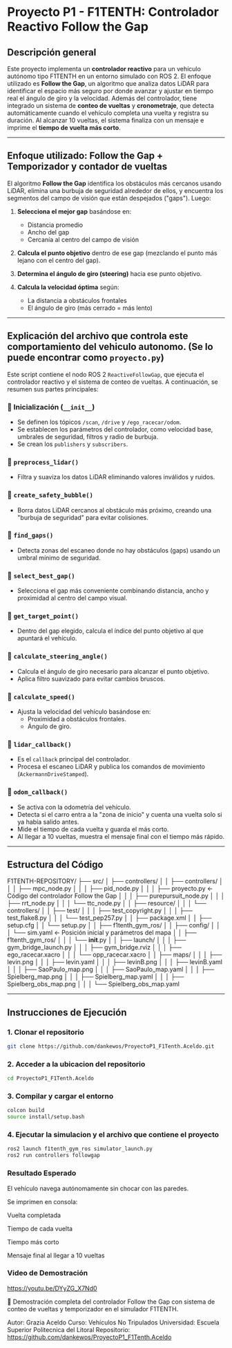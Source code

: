 # Proyecto P1 - F1TENTH: Controlador Reactivo Follow the Gap

## Descripción general

Este proyecto implementa un **controlador reactivo** para un vehículo autónomo tipo F1TENTH en un entorno simulado con ROS 2. El enfoque utilizado es **Follow the Gap**, un algoritmo que analiza datos LiDAR para identificar el espacio más seguro por donde avanzar y ajustar en tiempo real el ángulo de giro y la velocidad. Además del controlador, tiene integrado un sistema de **conteo de vueltas** y **cronometraje**, que detecta automáticamente cuando el vehículo completa una vuelta y registra su duración. Al alcanzar 10 vueltas, el sistema finaliza con un mensaje e imprime el **tiempo de vuelta más corto**.

---

## Enfoque utilizado: Follow the Gap + Temporizador y contador de vueltas

El algoritmo **Follow the Gap** identifica los obstáculos más cercanos usando LiDAR, elimina una burbuja de seguridad alrededor de ellos, y encuentra los segmentos del campo de visión que están despejados ("gaps"). Luego:

1. **Selecciona el mejor gap** basándose en:
   - Distancia promedio
   - Ancho del gap
   - Cercanía al centro del campo de visión

2. **Calcula el punto objetivo** dentro de ese gap (mezclando el punto más lejano con el centro del gap).

3. **Determina el ángulo de giro (steering)** hacia ese punto objetivo.

4. **Calcula la velocidad óptima** según:
   - La distancia a obstáculos frontales
   - El ángulo de giro (más cerrado = más lento)

---

## Explicación del archivo que controla este comportamiento del vehiculo autonomo. (Se lo puede encontrar como `proyecto.py`)

Este script contiene el nodo ROS 2 `ReactiveFollowGap`, que ejecuta el controlador reactivo y el sistema de conteo de vueltas. A continuación, se resumen sus partes principales:

### 🔹 Inicialización (`__init__`)
- Se definen los tópicos `/scan`, `/drive` y `/ego_racecar/odom`.
- Se establecen los parámetros del controlador, como velocidad base, umbrales de seguridad, filtros y radio de burbuja.
- Se crean los `publishers` y `subscribers`.

### 🔹 `preprocess_lidar()`
- Filtra y suaviza los datos LiDAR eliminando valores inválidos y ruidos.

### 🔹 `create_safety_bubble()`
- Borra datos LiDAR cercanos al obstáculo más próximo, creando una "burbuja de seguridad" para evitar colisiones.

### 🔹 `find_gaps()`
- Detecta zonas del escaneo donde no hay obstáculos (gaps) usando un umbral mínimo de seguridad.

### 🔹 `select_best_gap()`
- Selecciona el gap más conveniente combinando distancia, ancho y proximidad al centro del campo visual.

### 🔹 `get_target_point()`
- Dentro del gap elegido, calcula el índice del punto objetivo al que apuntará el vehículo.

### 🔹 `calculate_steering_angle()`
- Calcula el ángulo de giro necesario para alcanzar el punto objetivo.
- Aplica filtro suavizado para evitar cambios bruscos.

### 🔹 `calculate_speed()`
- Ajusta la velocidad del vehículo basándose en:
  - Proximidad a obstáculos frontales.
  - Ángulo de giro.

### 🔹 `lidar_callback()`
- Es el `callback` principal del controlador.
- Procesa el escaneo LiDAR y publica los comandos de movimiento (`AckermannDriveStamped`).

### 🔹 `odom_callback()`
- Se activa con la odometría del vehículo.
- Detecta si el carro entra a la "zona de inicio" y cuenta una vuelta solo si ya había salido antes.
- Mide el tiempo de cada vuelta y guarda el más corto.
- Al llegar a 10 vueltas, muestra el mensaje final con el tiempo más rápido.

---

## Estructura del Código

F1TENTH-REPOSITORY/
├── src/
│   ├── controllers/
│   │   ├── controllers/
│   │   │   ├── mpc_node.py
│   │   │   ├── pid_node.py
│   │   │   ├── proyecto.py         ← Código del controlador Follow the Gap
│   │   │   ├── purepursuit_node.py
│   │   │   ├── rrt_node.py
│   │   │   └── ttc_node.py
│   │   ├── resource/
│   │   │   └── controllers/
│   │   ├── test/
│   │   │   ├── test_copyright.py
│   │   │   ├── test_flake8.py
│   │   │   └── test_pep257.py
│   │   ├── package.xml
│   │   ├── setup.cfg
│   │   └── setup.py
│
│   ├── f1tenth_gym_ros/
│   │   ├── config/
│   │   │   └── sim.yaml             ← Posición inicial y parámetros del mapa
│   │   ├── f1tenth_gym_ros/
│   │   │   └── __init__.py
│   │   ├── launch/
│   │   │   ├── gym_bridge_launch.py
│   │   │   ├── gym_bridge.rviz
│   │   │   ├── ego_racecar.xacro
│   │   │   └── opp_racecar.xacro
│   │   ├── maps/
│   │   │   ├── levin.png
│   │   │   ├── levin.yaml
│   │   │   ├── levinB.png
│   │   │   ├── levinB.yaml
│   │   │   ├── SaoPaulo_map.png
│   │   │   ├── SaoPaulo_map.yaml
│   │   │   ├── Spielberg_map.png
│   │   │   ├── Spielberg_map.yaml
│   │   │   ├── Spielberg_obs_map.png
│   │   │   └── Spielberg_obs_map.yaml

---

## Instrucciones de Ejecución

### 1. Clonar el repositorio

```bash
git clone https://github.com/dankewos/ProyectoP1_F1Tenth.Aceldo.git
```

### 2. Acceder a la ubicacion del repositorio
```bash
cd ProyectoP1_F1Tenth.Aceldo
```
### 3. Compilar y cargar el entorno
```bash
colcon build
source install/setup.bash
```
### 4. Ejecutar la simulacion y el archivo que contiene el proyecto
```bash
ros2 launch f1tenth_gym_ros simulator_launch.py
ros2 run controllers followgap
```

### Resultado Esperado
El vehículo navega autónomamente sin chocar con las paredes.

Se imprimen en consola:

Vuelta completada

Tiempo de cada vuelta

Tiempo más corto

Mensaje final al llegar a 10 vueltas

### Video de Demostración

https://youtu.be/DYyZG_X7Nd0

🎥 Demostración completa del controlador Follow the Gap con sistema de conteo de vueltas y temporizador en el simulador F1TENTH.


Autor: Grazia Aceldo
Curso: Vehículos No Tripulados
Universidad: Escuela Superior Politecnica del Litoral
Repositorio: https://github.com/dankewos/ProyectoP1_F1Tenth.Aceldo
